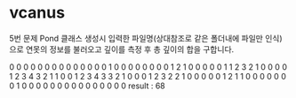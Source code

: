 # vcanus

5번 문제
Pond 클래스 생성시 입력한 파일명(상대참조로 같은 폴더내에 파일만 인식)으로 연못의 정보를 불러오고
깊이를 측정 후 총 깊이의 합을 구합니다.

0 0 0 0 0 0 0 0 0 0
0 0 0 0 1 0 0 0 0 0
0 0 0 1 2 1 0 0 0 0
0 1 1 2 3 2 1 0 0 0
0 1 2 3 4 3 2 1 1 0
0 1 2 3 4 3 3 2 1 0
0 0 1 2 3 2 2 1 0 0
0 0 0 1 2 1 1 0 0 0
0 0 0 0 1 0 0 0 0 0
0 0 0 0 0 0 0 0 0 0
result : 68
